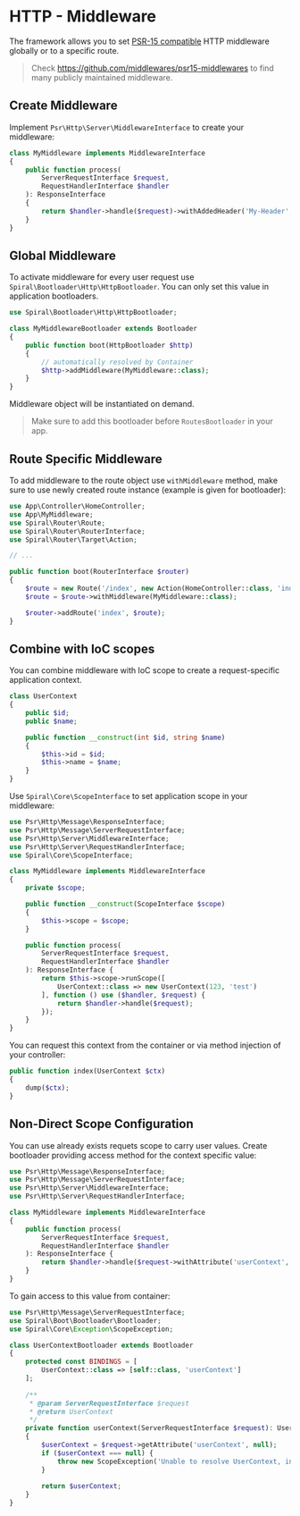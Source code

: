 # HTTP - Middleware
The framework allows you to set [PSR-15 compatible](https://www.php-fig.org/psr/psr-15/) HTTP middleware globally or to a 
specific route. 

> Check https://github.com/middlewares/psr15-middlewares to find many publicly maintained middleware.

## Create Middleware
Implement `Psr\Http\Server\MiddlewareInterface` to create your middleware:

```php
class MyMiddleware implements MiddlewareInterface
{
    public function process(
        ServerRequestInterface $request, 
        RequestHandlerInterface $handler
    ): ResponseInterface
    {
        return $handler->handle($request)->withAddedHeader('My-Header', 'my-value');
    }
}
```

## Global Middleware
To activate middleware for every user request use `Spiral\Bootloader\Http\HttpBootloader`. You can only set this value in application bootloaders.

```php
use Spiral\Bootloader\Http\HttpBootloader;

class MyMiddlewareBootloader extends Bootloader
{
    public function boot(HttpBootloader $http)
    {
        // automatically resolved by Container
        $http->addMiddleware(MyMiddleware::class);
    }
}
```

Middleware object will be instantiated on demand. 

> Make sure to add this bootloader before `RoutesBootloader` in your app.

## Route Specific Middleware
To add middleware to the route object use `withMiddleware` method, make sure to use newly created route instance (example 
is given for bootloader):

```php
use App\Controller\HomeController;
use App\MyMiddleware;
use Spiral\Router\Route;
use Spiral\Router\RouterInterface;
use Spiral\Router\Target\Action;

// ...

public function boot(RouterInterface $router)
{
    $route = new Route('/index', new Action(HomeController::class, 'index'));
    $route = $route->withMiddleware(MyMiddleware::class);

    $router->addRoute('index', $route);
}
```

## Combine with IoC scopes
You can combine middleware with IoC scope to create a request-specific application context.

```php
class UserContext
{
    public $id;
    public $name;

    public function __construct(int $id, string $name)
    {
        $this->id = $id;
        $this->name = $name;
    }
}
```

Use `Spiral\Core\ScopeInterface` to set application scope in your middleware:

```php
use Psr\Http\Message\ResponseInterface;
use Psr\Http\Message\ServerRequestInterface;
use Psr\Http\Server\MiddlewareInterface;
use Psr\Http\Server\RequestHandlerInterface;
use Spiral\Core\ScopeInterface;

class MyMiddleware implements MiddlewareInterface
{
    private $scope;

    public function __construct(ScopeInterface $scope)
    {
        $this->scope = $scope;
    }

    public function process(
        ServerRequestInterface $request,
        RequestHandlerInterface $handler
    ): ResponseInterface {
        return $this->scope->runScope([
            UserContext::class => new UserContext(123, 'test')
        ], function () use ($handler, $request) {
            return $handler->handle($request);
        });
    }
}
```

You can request this context from the container or via method injection of your controller:

```php
public function index(UserContext $ctx)
{
    dump($ctx);
}
```

## Non-Direct Scope Configuration
You can use already exists requets scope to carry user values. Create bootloader providing access method for the context specific value:

```php
use Psr\Http\Message\ResponseInterface;
use Psr\Http\Message\ServerRequestInterface;
use Psr\Http\Server\MiddlewareInterface;
use Psr\Http\Server\RequestHandlerInterface;

class MyMiddleware implements MiddlewareInterface
{
    public function process(
        ServerRequestInterface $request,
        RequestHandlerInterface $handler
    ): ResponseInterface {
        return $handler->handle($request->withAttribute('userContext', new UserContext(123, 'test')));
    }
}
```

To gain access to this value from container:

```php
use Psr\Http\Message\ServerRequestInterface;
use Spiral\Boot\Bootloader\Bootloader;
use Spiral\Core\Exception\ScopeException;

class UserContextBootloader extends Bootloader 
{
    protected const BINDINGS = [
        UserContext::class => [self::class, 'userContext']
    ];
    
    /**
     * @param ServerRequestInterface $request
     * @return UserContext
     */
    private function userContext(ServerRequestInterface $request): UserContext
    {
        $userContext = $request->getAttribute('userContext', null);
        if ($userContext === null) {
            throw new ScopeException('Unable to resolve UserContext, invalid request scope');
        }
        
        return $userContext;
    }
}
```
